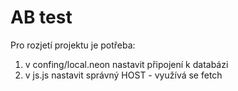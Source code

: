 AB test
=================

Pro rozjetí projektu je potřeba:

1) v confing/local.neon nastavit připojení k databázi
2) v js.js nastavit správný HOST -  využívá se fetch





